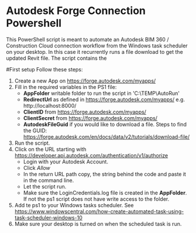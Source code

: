 # Autodesk Forge Connection Powershell
This PowerShell script is meant to automate an Autodesk BIM 360 / Construction Cloud connection workflow from the Windows task scheduler on your desktop.  In this case it recurrently runs a file download to get the updated Revit file.
The script contains the 

#First setup
Follow these steps:
1. Create a new App on https://forge.autodesk.com/myapps/
2. Fill in the required variables in the PS1 file:
   - **AppFolder** writable folder to run the script in 'C:\TEMP\AutoRun\' 
   - **RedirectUrl** as defined in https://forge.autodesk.com/myapps/ e.g. http://localhost:8000/
   - **ClientID** from https://forge.autodesk.com/myapps/
   - **ClientSecret** from https://forge.autodesk.com/myapps/
   - **AutodeskFileGuid** if you would like to download a file. Steps to find the GUID: https://forge.autodesk.com/en/docs/data/v2/tutorials/download-file/
3. Run the script.
4. Click on the URL starting with	https://developer.api.autodesk.com/authentication/v1/authorize
   - Login with your Autodesk Account.
   - Click *Allow*
   - In the return URL path copy, the string behind the code and paste it in the command line.
   - Let the script run.
   - Make sure the LoginCredentials.log file is created in the **AppFolder**. If not the ps1 script does not have write access to the folder.
5. Add te ps1 to your Windows tasks scheduler. See https://www.windowscentral.com/how-create-automated-task-using-task-scheduler-windows-10
6. Make sure your desktop is turned on when the scheduled task is run.
